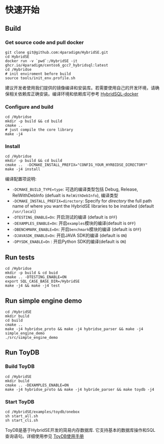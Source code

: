 # 快速开始

## Build

### Get source code and pull docker

```shell
git clone git@github.com:4paradigm/HybridSE.git
cd HybridSE
docker run -v `pwd`:/HybridSE -it ghcr.io/4paradigm/centos6_gcc7_hybridsql:latest
cd /Hybridse
# init enviroment before build
source tools/init_env.profile.sh
```

建议开发者使用我们提供的镜像编译和安装库。若需要使用自己的开发环境，请确保相关依赖库正确安装。编译环境和依赖库可参考 [HybridSQL-docker](https://github.com/4paradigm/HybridSQL-docker/blob/main/README.md)

### Configure and build

```shell
cd /Hybridse
mkdir -p build && cd build
cmake ..
# just compile the core library
make -j4
```

### Install

```shell
cd /Hybridse
mkdir -p build && cd build
cmake ..  -DCMAKE_INSTALL_PREFIX="CONFIG_YOUR_HYRBIDSE_DIRECTORY"
make -j4 install
```

编译配置项说明:

- `-DCMAKE_BUILD_TYPE=type`:  可选的编译类型包括 Debug, Release, RelWithDebInfo (defualt is `RelWithDebInfo`), 编译类型
- `-DCMAKE_INSTALL_PREFIX=directory`: Specify for *directory* the full path name of where you want the HybridSE libraries to be installed (default `/usr/local`)
- `-DTESTING_ENABLE=On`: 开启测试的编译 (default is `OFF`)
- `-DEXAMPLES_ENABLE=On`: 开启`examples`模块的编译(default is `OFF`)
- `-DBENCHMARK_ENABLE=On`: 开启`benchmark`模块的编译 (default is `OFF`)
- `-DJAVASDK_ENABLE=On`: 开启JAVA SDK的编译 (default is `ON`)
- `-DPYSDK_ENABLE=On` : 开启Python SDK的编译(default is `ON`)

## Run tests

```shell
cd /Hybridse
mkdir -p build & cd buid
cmake .. -DTESTING_ENABLE=ON
export SQL_CASE_BASE_DIR=/HybridSE 
make -j4 && make -j4 test
```

## Run simple engine demo

```shell
cd /HybridSE
mkdir build
cd build
cmake ..
make -j4 hybridse_proto && make -j4 hybridse_parser && make -j4 simple_engine_demo
./src/simple_engine_demo
```

## Run ToyDB

### Build ToyDB

```shell
cd /HybridSE
mkdir build 
cmake .. -DEXAMPLES_ENABLE=ON 
make -j4 hybridse_proto && make -j4 hybride_parser && make toydb -j4
```

### Start ToyDB

```
cd /HybridSE/examples/toydb/onebox
sh start_all.sh
sh start_cli.sh
```

ToyDB是基于HybridSE开发的简易内存数据库. 它支持基本的数据库操作和SQL查询语句。详细使用参见 [ToyDB使用手册](./toydb_usage/toydb_quickstart.md)

